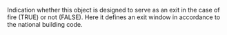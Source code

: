 Indication whether this object is designed to serve as an exit in the case of fire (TRUE) or not (FALSE). Here it defines an exit window in accordance to the national building code.
